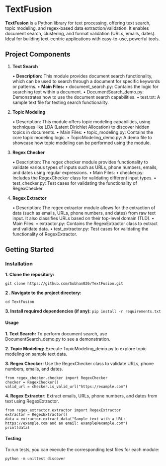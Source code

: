 # **TextFusion**

**TextFusion** is a Python library for text processing, offering text search, topic modeling, and regex-based data extraction/validation. It enables document search, clustering, and format validation (URLs, emails, dates). Ideal for building text-centric applications with easy-to-use, powerful tools.
## Project Components

1.	**Text Search**

	• **Description:** This module provides document search functionality, which can be used to search through a document for specific keywords or patterns.
	• **Main Files:**
	• document_search.py: Contains the logic for searching text within a document.
	• DocumentSearch_demo.py: Demonstrates how to use the document search capabilities.
	• test.txt: A sample text file for testing search functionality.



2.	**Topic Modeling**

	• Description: This module offers topic modeling capabilities, using techniques like LDA (Latent Dirichlet Allocation) to discover hidden topics in documents.
	• Main Files:
	• topic_modeling.py: Contains the core topic modeling logic.
	• TopicModeling_demo.py: A demo file to showcase how topic modeling can be performed using the module.



3.	**Regex Checker**

	• Description: The regex checker module provides functionality to validate various types of inputs such as URLs, phone numbers, emails, and dates using regular expressions.
	• Main Files:
	• checker.py: Includes the RegexChecker class for validating different input types.
	• test_checker.py: Test cases for validating the functionality of RegexChecker.



4. **Regex Extractor**

	• Description: The regex extractor module allows for the extraction of data (such as emails, URLs, phone numbers, and dates) from raw text input. It also classifies URLs based on their top-level domain (TLD).
	• Main Files:
	• extractor.py: Contains the RegexExtractor class to extract and validate data.
	• test_extractor.py: Test cases for validating the functionality of RegexExtractor.



## Getting Started

### Installation

**1.	Clone the repository:**
	
`git clone https://github.com/Sobhan026/TextFusion.git` 
      
**2 .	Navigate to the project directory:**

`cd TextFusion`

**3.     Install required dependencies (if any):**
       `pip install -r requirements.txt`
       

#### Usage

**1.	Text Search:**
To perform document search, use DocumentSearch_demo.py to see a demonstration.

**2.	Topic Modeling:**
Execute TopicModeling_demo.py to explore topic modeling on sample text data.

**3.	Regex Checker:**
Use the RegexChecker class to validate URLs, phone numbers, emails, and dates.

```
from regex_checker.checker import RegexChecker
checker = RegexChecker()
valid_url = checker.is_valid_url("https://example.com")
```



**4.	Regex Extractor:**
Extract emails, URLs, phone numbers, and dates from text using RegexExtractor.


```
from regex_extractor.extractor import RegexExtractor
extractor = RegexExtractor()
data = extractor.extract_data("Sample text with a URL: https://example.com and an email: example@example.com")
print(data)
```

#### Testing

To run tests, you can execute the corresponding test files for each module:

`python -m unittest discover`


	
